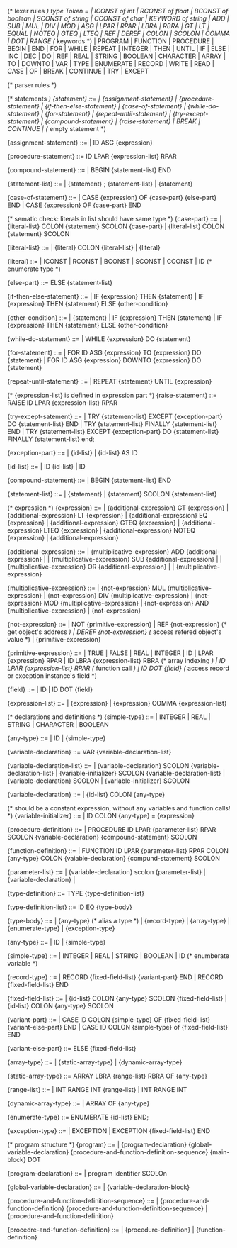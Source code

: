 (* lexer rules *)
type Token = 
    | ICONST of int 
    | RCONST of float
    | BCONST of boolean
    | SCONST of string
    | CCONST of char
    | KEYWORD of string
    | ADD
    | SUB
    | MUL
    | DIV
    | MOD
    | ASG
    | LPAR
    | RPAR
    | LBRA
    | RBRA
    | GT
    | LT
    | EQUAL
    | NOTEQ
    | GTEQ
    | LTEQ
    | REF
    | DEREF
    | COLON
    | SCOLON
    | COMMA
    | DOT
    | RANGE
(* keywords *)
    | PROGRAM
    | FUNCTION
    | PROCEDURE
    | BEGIN
    | END
    | FOR
    | WHILE
    | REPEAT
    | INTEGER
    | THEN
    | UNTIL
    | IF
    | ELSE
    | INC
    | DEC
    | DO
    | REF
    | REAL
    | STRING
    | BOOLEAN
    | CHARACTER
    | ARRAY
    | TO
    | DOWNTO
    | VAR
    | TYPE
    | ENUMERATE
    | RECORD
    | WRITE
    | READ
    | CASE
    | OF 
    | BREAK
    | CONTINUE
    | TRY
    | EXCEPT


(* parser rules *)

(* statements *)
{statement} ::=
    | {assignment-statement}
    | {procedure-statement}
    | {if-then-else-statement}
    | {case-of-statement}
    | {while-do-statement}
    | {for-statement}
    | {repeat-until-statement}
    | {try-except-statement}
    | {compound-statement}
    | {raise-statement}
    | BREAK
    | CONTINUE
    | (* empty statement *)

{assignment-statement} ::= 
    | ID ASG {expression}

{procedure-statement} ::= ID LPAR {expression-list} RPAR

{compound-statement} ::=
    | BEGIN {statement-list} END

{statement-list} ::=
    | {statement} ; {statement-list}
    | {statement}

{case-of-statement} ::=
    | CASE {expression} OF {case-part} {else-part} END
    | CASE {expression} OF {case-part} END

(* sematic check: literals in list should have same type *)
{case-part} ::= 
    | {literal-list} COLON {statement} SCOLON {case-part}
    | {literal-list} COLON {statement} SCOLON 

{literal-list} ::=
    | {literal} COLON {literal-list}
    | {literal}

{literal} ::=
    | ICONST
    | RCONST
    | BCONST
    | SCONST
    | CCONST
    | ID    (* enumerate type *)

{else-part} ::= ELSE {statement-list}

{if-then-else-statement} ::=
    | IF {expression} THEN {statement}
    | IF {expression} THEN {statement} ELSE {other-condition}

{other-condition} ::=
    | {statement}
    | IF {expression} THEN {statement}
    | IF {expression} THEN {statement} ELSE {other-condition}

{while-do-statement} ::= 
    | WHILE {expression} DO {statement}

{for-statement} ::=
    | FOR ID ASG {expression} TO {expression} DO {statement}
    | FOR ID ASG {expression} DOWNTO {expression} DO {statement}

{repeat-until-statement} ::= 
    | REPEAT {statement} UNTIL {expression}

(* {expression-list} is defined in expression part *)
{raise-statement} ::= RAISE ID LPAR {expression-list} RPAR 

{try-except-satement} ::=
    | TRY {statement-list} EXCEPT {exception-part} DO {statement-list} END
    | TRY {statement-list} FINALLY {statement-list} END
    | TRY {statement-list} EXCEPT {exception-part} DO {statement-list} FINALLY {statement-list} end;

{exception-part} ::=
    | {id-list}
    | {id-list} AS ID

{id-list} ::=
    | ID {id-list}
    | ID

{compound-statement} ::=
    | BEGIN {statement-list} END

{statement-list} ::=
    | {statement}
    | {statement} SCOLON {statement-list}


(* expression *)
{expression} ::= 
    | {additional-expression} GT   {expression}
    | {additional-expression} LT   {expression}
    | {additional-expression} EQ   {expression}
    | {additional-expression} GTEQ {expression}
    | {additional-expression} LTEQ {expression}
    | {additional-expression} NOTEQ {expression}
    | {additional-expression}

{additional-expression} ::= 
    | {multiplicative-expression} ADD {additional-expression} |
    | {multiplicative-expression} SUB {additional-expression} |
    | {multiplicative-expression} OR  {additional-expression} |
    | {multiplicative-expression}

{multiplicative-expression} ::= 
    | {not-expression} MUL {multiplicative-expression}
    | {not-expression} DIV {multiplicative-expression}
    | {not-expression} MOD {multiplicative-expression}
    | {not-expression} AND {multiplicative-expression}
    | {not-expression}

{not-expression} ::=
    | NOT {primitive-expression}
    | REF {not-expression}    (* get object's address *)
    | DEREF {not-expression}  (* access refered object's value *)
    | {primitive-expression}

{primitive-expression} ::= 
    | TRUE
    | FALSE
    | REAL
    | INTEGER
    | ID
    | LPAR {expression} RPAR
    | ID LBRA {expression-list} RBRA  (* array indexing *)
    | ID LPAR {expression-list} RPAR  (* function call *)
    | ID DOT {field}   (* access record or exception instance's field *)

{field} ::= 
    | ID
    | ID DOT {field}

{expression-list} ::= 
    | {expression}
    | {expression} COMMA {expression-list}

(* declarations and definitions *)
{simple-type} ::=
    | INTEGER
    | REAL
    | STRING
    | CHARACTER
    | BOOLEAN

{any-type} ::=
    | ID
    | {simple-type}

{variable-declaration} ::= VAR {variable-declaration-list}

{variable-declaration-list} ::=
    | {variable-declaration} SCOLON {variable-declaration-list}
    | {variable-initializer} SCOLON {variable-declaration-list}
    | {variable-declaration} SCOLON
    | {variable-initializer} SCOLON

{variable-declaration} ::=
    | {id-list} COLON {any-type}


(* should be a constant expression, without any variables and function calls! *)
{variable-initializer} ::= 
    | ID COLON {any-type} = {expression} 


{procedure-definition} ::=
    | PROCEDURE ID LPAR {parameter-list} RPAR SCOLON {variable-declaration} {compound-statement} SCOLON

{function-definition} ::= 
    | FUNCTION ID LPAR {parameter-list} RPAR COLON {any-type} COLON {vaiable-declaration} {compund-statement} SCOLON

{parameter-list} ::=
    | {variable-declaration} scolon {parameter-list}
    | {variable-declaration}
    |

{type-definition} ::= TYPE {type-definition-list}

{type-definition-list} ::= ID EQ {type-body}

{type-body} ::=
    | {any-type}   (* alias a type *)
    | {record-type}
    | {array-type}
    | {enumerate-type}
    | {exception-type}

{any-type} ::=
    | ID
    | {simple-type}

{simple-type} ::=
    | INTEGER
    | REAL
    | STRING
    | BOOLEAN
    | ID (* enumberate variable *)

{record-type} ::=
    | RECORD {fixed-field-list} {variant-part} END
    | RECORD {fixed-field-list} END

{fixed-field-list} ::=
    | {id-list} COLON {any-type} SCOLON {fixed-field-list}
    | {id-list} COLON {any-type} SCOLON

{variant-part} ::=
    | CASE ID COLON {simple-type} OF {fixed-field-list} {variant-else-part} END
    | CASE ID COLON {simple-type} of {fixed-field-list} END

{variant-else-part} ::= ELSE {fixed-field-list} 


{array-type} ::= 
    | {static-array-type}
    | {dynamic-array-type}

{static-array-type} ::= ARRAY LBRA {range-list} RBRA OF {any-type}

{range-list} ::=
    | INT RANGE INT {range-list}
    | INT RANGE INT

{dynamic-array-type} ::=
    | ARRAY OF {any-type}

{enumerate-type} ::= ENUMERATE {id-list} END;

{exception-type} ::=
    | EXCEPTION
    | EXCEPTION {fixed-field-list} END
    
(* program structure *)
{program} ::= 
    | {program-declaration} {global-variable-declaration} {procedure-and-function-definition-sequence} {main-block} DOT

{program-declaration} ::= 
    | program identifier SCOLOn

{global-variable-declaration} ::= 
    | {variable-declaration-block}

{procedure-and-function-definition-sequence} ::=
    | {procedure-and-function-definition} {procedure-and-function-definition-sequence}
    | {procedure-and-function-definition}

{procedre-and-function-definition} ::=
    | {procedure-definition}
    | {function-definition}

